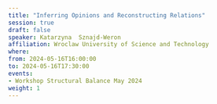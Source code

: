 ```yaml
---
title: "Inferring Opinions and Reconstructing Relations"
session: true
draft: false
speaker: Katarzyna  Sznajd-Weron
affiliation: Wroclaw University of Science and Technology
where:
from: 2024-05-16T16:00:00
to: 2024-05-16T17:30:00
events:
- Workshop Structural Balance May 2024
weight: 1
---
```

